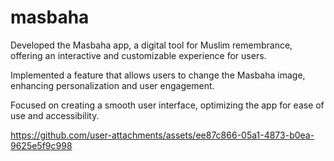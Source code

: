 # masbaha
Developed the Masbaha app, a digital tool for Muslim remembrance, offering an interactive and customizable experience for users.



Implemented a feature that allows users to change the Masbaha image, enhancing personalization and user engagement.



Focused on creating a smooth user interface, optimizing the app for ease of use and accessibility.


https://github.com/user-attachments/assets/ee87c866-05a1-4873-b0ea-9625e5f9c998

